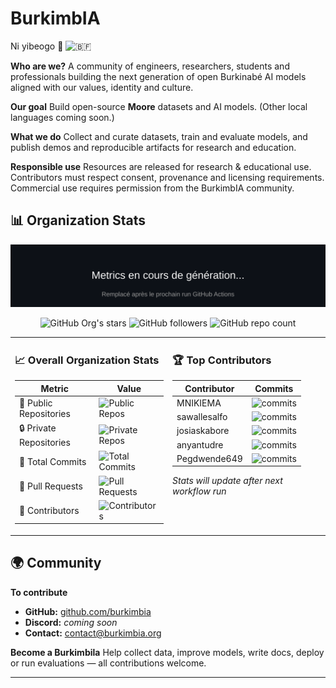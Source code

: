 # BurkimbIA

Ni yibeogo 🫡 <img src="https://upload.wikimedia.org/wikipedia/commons/3/31/Flag_of_Burkina_Faso.svg" alt="🇧🇫" width="25"/>

**Who are we?**
A community of engineers, researchers, students and professionals building the next generation of open Burkinabé AI models aligned with our values, identity and culture.

**Our goal**
Build open-source **Moore** datasets and AI models. (Other local languages coming soon.)

**What we do**
Collect and curate datasets, train and evaluate models, and publish demos and reproducible artifacts for research and education.

**Responsible use**
Resources are released for research & educational use. Contributors must respect consent, provenance and licensing requirements. Commercial use requires permission from the BurkimbIA community.



## 📊 Organization Stats

<div align="center">

<!-- Metrics generated by lowlighter/metrics (auto-updated) -->
![Metrics](./metrics_renders/github-metrics.svg)

![GitHub Org's stars](https://img.shields.io/github/stars/BurkimbIA?affiliations=OWNER&style=social)
![GitHub followers](https://img.shields.io/github/followers/BurkimbIA?style=social)
![GitHub repo count](https://img.shields.io/badge/dynamic/json?color=blue&label=repositories&query=%24.public_repos&url=https%3A%2F%2Fapi.github.com%2Fusers%2FBurkimbIA&style=flat-square)

</div>

<table>
<tr>
<td width="50%" valign="top">

### 📈 Overall Organization Stats

| Metric | Value |
|--------|-------|
| 📁 Public Repositories | ![Public Repos](https://img.shields.io/badge/dynamic/json?color=green&label=&query=%24.public_repositories&url=https%3A%2F%2Fraw.githubusercontent.com%2FBurkimbIA%2FBurkimbIA%2Fmain%2Fmetrics_renders%2Forg-stats.json) |
| 🔒 Private Repositories | ![Private Repos](https://img.shields.io/badge/dynamic/json?color=orange&label=&query=%24.private_repositories&url=https%3A%2F%2Fraw.githubusercontent.com%2FBurkimbIA%2FBurkimbIA%2Fmain%2Fmetrics_renders%2Forg-stats.json) |
| 📝 Total Commits | ![Total Commits](https://img.shields.io/badge/dynamic/json?color=blue&label=&query=%24.total_commits&url=https%3A%2F%2Fraw.githubusercontent.com%2FBurkimbIA%2FBurkimbIA%2Fmain%2Fmetrics_renders%2Forg-stats.json) |
| 🔀 Pull Requests | ![Pull Requests](https://img.shields.io/badge/dynamic/json?color=purple&label=&query=%24.total_pull_requests&url=https%3A%2F%2Fraw.githubusercontent.com%2FBurkimbIA%2FBurkimbIA%2Fmain%2Fmetrics_renders%2Forg-stats.json) |
| 👥 Contributors | ![Contributors](https://img.shields.io/badge/dynamic/json?color=red&label=&query=%24.total_contributors&url=https%3A%2F%2Fraw.githubusercontent.com%2FBurkimbIA%2FBurkimbIA%2Fmain%2Fmetrics_renders%2Forg-stats.json) |

</td>
<td width="50%" valign="top">

### 🏆 Top Contributors

| Contributor | Commits |
|-------------|---------|
| MNIKIEMA | ![commits](https://img.shields.io/badge/commits-0-blue) |
| sawallesalfo | ![commits](https://img.shields.io/badge/commits-0-blue) |
| josiaskabore | ![commits](https://img.shields.io/badge/commits-0-blue) |
| anyantudre | ![commits](https://img.shields.io/badge/commits-0-blue) |
| Pegdwende649 | ![commits](https://img.shields.io/badge/commits-0-blue) |

*Stats will update after next workflow run*

</td>
</tr>
</table>

## 🌍 Community

**To contribute**

* **GitHub:** [github.com/burkimbia](https://github.com/burkimbia)
* **Discord:** *coming soon*
* **Contact:** contact@burkimbia.org

**Become a Burkimbila**
Help collect data, improve models, write docs, deploy or run evaluations — all contributions welcome.

---

